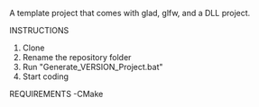 A template project that comes with glad, glfw, and a DLL project.

INSTRUCTIONS
1. Clone
2. Rename the repository folder
3. Run "Generate_VERSION_Project.bat"
4. Start coding

REQUIREMENTS
	-CMake